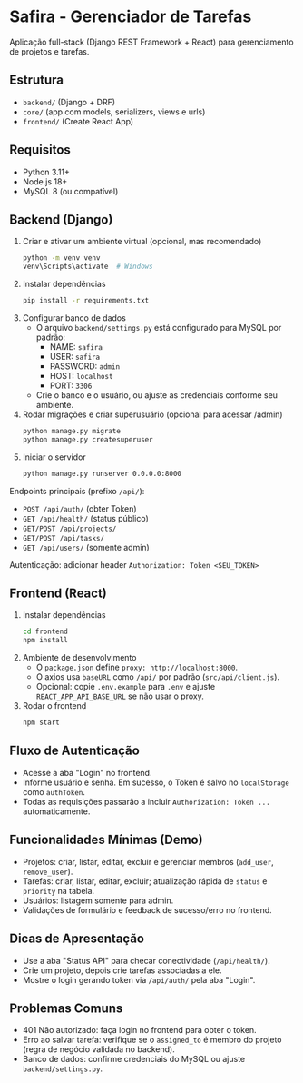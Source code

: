 # Safira - Gerenciador de Tarefas

Aplicação full-stack (Django REST Framework + React) para gerenciamento de projetos e tarefas.

## Estrutura
- `backend/` (Django + DRF)
- `core/` (app com models, serializers, views e urls)
- `frontend/` (Create React App)

## Requisitos
- Python 3.11+
- Node.js 18+
- MySQL 8 (ou compatível)

## Backend (Django)
1. Criar e ativar um ambiente virtual (opcional, mas recomendado)
   ```bash
   python -m venv venv
   venv\Scripts\activate  # Windows
   ```
2. Instalar dependências
   ```bash
   pip install -r requirements.txt
   ```
3. Configurar banco de dados
   - O arquivo `backend/settings.py` está configurado para MySQL por padrão:
     - NAME: `safira`
     - USER: `safira`
     - PASSWORD: `admin`
     - HOST: `localhost`
     - PORT: `3306`
   - Crie o banco e o usuário, ou ajuste as credenciais conforme seu ambiente.
4. Rodar migrações e criar superusuário (opcional para acessar /admin)
   ```bash
   python manage.py migrate
   python manage.py createsuperuser
   ```
5. Iniciar o servidor
   ```bash
   python manage.py runserver 0.0.0.0:8000
   ```

Endpoints principais (prefixo `/api/`):
- `POST /api/auth/` (obter Token)
- `GET /api/health/` (status público)
- `GET/POST /api/projects/`
- `GET/POST /api/tasks/`
- `GET /api/users/` (somente admin)

Autenticação: adicionar header `Authorization: Token <SEU_TOKEN>`

## Frontend (React)
1. Instalar dependências
   ```bash
   cd frontend
   npm install
   ```
2. Ambiente de desenvolvimento
   - O `package.json` define `proxy: http://localhost:8000`.
   - O axios usa `baseURL` como `/api/` por padrão (`src/api/client.js`).
   - Opcional: copie `.env.example` para `.env` e ajuste `REACT_APP_API_BASE_URL` se não usar o proxy.
3. Rodar o frontend
   ```bash
   npm start
   ```

## Fluxo de Autenticação
- Acesse a aba "Login" no frontend.
- Informe usuário e senha. Em sucesso, o Token é salvo no `localStorage` como `authToken`.
- Todas as requisições passarão a incluir `Authorization: Token ...` automaticamente.

## Funcionalidades Mínimas (Demo)
- Projetos: criar, listar, editar, excluir e gerenciar membros (`add_user`, `remove_user`).
- Tarefas: criar, listar, editar, excluir; atualização rápida de `status` e `priority` na tabela.
- Usuários: listagem somente para admin.
- Validações de formulário e feedback de sucesso/erro no frontend.

## Dicas de Apresentação
- Use a aba "Status API" para checar conectividade (`/api/health/`).
- Crie um projeto, depois crie tarefas associadas a ele.
- Mostre o login gerando token via `/api/auth/` pela aba "Login".

## Problemas Comuns
- 401 Não autorizado: faça login no frontend para obter o token.
- Erro ao salvar tarefa: verifique se o `assigned_to` é membro do projeto (regra de negócio validada no backend).
- Banco de dados: confirme credenciais do MySQL ou ajuste `backend/settings.py`.
